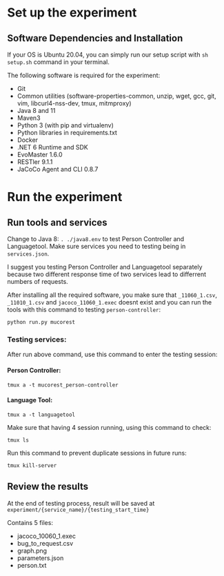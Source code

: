 

# Set up the experiment


## Software Dependencies and Installation

If your OS is Ubuntu 20.04, you can simply run our setup script with `sh setup.sh` command in your terminal.

The following software is required for the experiment:
- Git
- Common utilities (software-properties-common, unzip, wget, gcc, git, vim, libcurl4-nss-dev, tmux, mitmproxy)
- Java 8 and 11
- Maven3
- Python 3 (with pip and virtualenv)
- Python libraries in requirements.txt
- Docker
- .NET 6 Runtime and SDK
- EvoMaster 1.6.0
- RESTler 9.1.1
- JaCoCo Agent and CLI 0.8.7

# Run the experiment

## Run tools and services
Change to Java 8: `. ./java8.env` to test Person Controller and Languagetool.
Make sure services you need to testing being in `services.json`.

I suggest you testing Person Controller and Languagetool separately because two different response time of two services lead to differrent numbers of requests. 





After installing all the required software, you make sure that `_11060_1.csv`, `_11010_1.csv` and `jacoco_11060_1.exec` doesnt exist and you can run the tools with this command to testing `person-controller`:

```
python run.py mucorest
```



### Testing services:
After run above command, use this command to enter the testing session:

#### Person Controller:
```
tmux a -t mucorest_person-controller
```
#### Language Tool:

```
tmux a -t languagetool
```



Make sure that having 4 session running, using this command to check:
```
tmux ls
```

Run this command to prevent duplicate sessions in future runs:
```
tmux kill-server
```

## Review the results

At the end of testing process, result will be saved at `experiment/{service_name}/{testing_start_time}`

Contains 5 files:
+ jacoco_10060_1.exec
+ bug_to_request.csv
+ graph.png
+ parameters.json
+ person.txt


